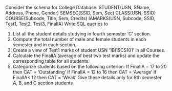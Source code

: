 Consider the schema for College Database:
STUDENT(USN, SName, Address, Phone, Gender)
SEMSEC(SSID, Sem, Sec)
CLASS(USN, SSID)
COURSE(Subcode, Title, Sem, Credits)
IAMARKS(USN, Subcode, SSID, Test1, Test2, Test3, FinalIA)
Write SQL queries to
1. List all the student details studying in fourth semester ‘C’ section.
2. Compute the total number of male and female students in each semester and in each section.
3. Create a view of Test1 marks of student USN ‘1BI15CS101’ in all Courses.
4. Calculate the FinalIA (average of best two test marks) and update the corresponding table for all
students.
5. Categorize students based on the following criterion:
If FinalIA = 17 to 20 then CAT = ‘Outstanding’
If FinalIA = 12 to 16 then CAT = ‘Average’
If FinalIA< 12 then CAT = ‘Weak’
Give these details only for 8th semester A, B, and C section students
